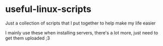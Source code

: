 # useful-linux-scripts
Just a collection of scripts that I put together to help make my life easier

I mainly use these when installing servers, there's a lot more, just need to get them uploaded ;3
